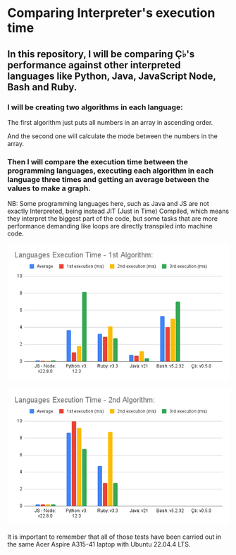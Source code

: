 # Comparing Interpreter's execution time

## In this repository, I will be comparing Ç♭'s performance against other interpreted languages like Python, Java, JavaScript Node, Bash and Ruby.

### I will be creating two algorithms in each language:

The first algorithm just puts all numbers in an array in ascending order.

And the second one will calculate the mode between the numbers in the array.

### Then I will compare the execution time between the programming languages, executing each algorithm in each language three times and getting an average between the values to make a graph.

NB: Some programming languages here, such as Java and JS are not exactly Interpreted, being instead JIT (Just in Time) Compiled, which means they interpret the biggest part of the code, but some tasks that are more performance demanding like loops are directly transpiled into machine code.

![first_graph](./src/graph1.png)



![second_graph](./src/graph2.png)



It is important to remember that all of those tests have been carried out in the same Acer Aspire A315-41 laptop with Ubuntu 22.04.4 LTS.
